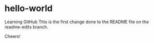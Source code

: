 # hello-world
Learning GitHub
This is the first change done to the README file on the readme-edits branch.

Cheers!

